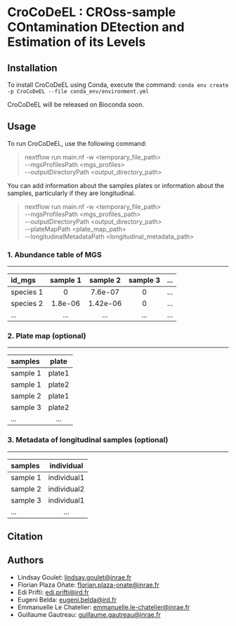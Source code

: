 # CroCoDeEL : **CRO**ss-sample **CO**ntamination **DE**tection and **E**stimation of its **L**evels

## Installation

To install CroCoDeEL using Conda, execute the command:
`conda env create -p CroCoDeEL --file conda_env/environment.yml`

CroCoDeEL will be released on Bioconda soon.

## Usage

To run CroCoDeEL, use the following command:

> nextflow run main.nf -w <temporary_file_path> \
--mgsProfilesPath <mgs_profiles> \
--outputDirectoryPath <output_directory_path>

You can add information about the samples plates or information about the samples, particularly if they are longitudinal.

> nextflow run main.nf -w <temporary_file_path> \
--mgsProfilesPath <mgs_profiles_path> \
--outputDirectoryPath <output_directory_path>  \
--plateMapPath  <plate_map_path> \
--longitudinalMetadataPath <longitudinal_metadata_path> 

### 1. Abundance table of MGS
____________________

<center>

|   id_mgs  | sample 1 | sample 2 | sample 3 |    ...   | 
|:----------|:--------:|:--------:|:--------:|:--------:| 
| species 1 |     0    |  7.6e-07 |     0    |    ...   | 
| species 2 |  1.8e-06 | 1.42e-06 |     0    |    ...   | 
|    ...    |    ...   |    ...   |    ...   |    ...   | 

</center>

### 2. Plate map (optional)
____________________

<center>

| samples  |  plate  | 
|:---------|:-------:|
| sample 1 |  plate1 | 
| sample 1 |  plate2 |
| sample 2 |  plate1 |
| sample 3 |  plate2 |
|   ...    |   ...   | 

</center>

### 3. Metadata of longitudinal samples (optional)
____________________

<center>

| samples  |  individual  | 
|:---------|:------------:|
| sample 1 |  individual1 | 
| sample 2 |  individual2 |
| sample 3 |  individual1 |
|   ...    |      ...     | 

</center>

## Citation

## Authors
* Lindsay Goulet: lindsay.goulet@inrae.fr
* Florian Plaza Oñate: florian.plaza-onate@inrae.fr
* Edi Prifti: edi.prifti@ird.fr
* Eugeni Belda: eugeni.belda@ird.fr
* Emmanuelle Le Chatelier: emmanuelle.le-chatelier@inrae.fr
* Guillaume Gautreau: guillaume.gautreau@inrae.fr

